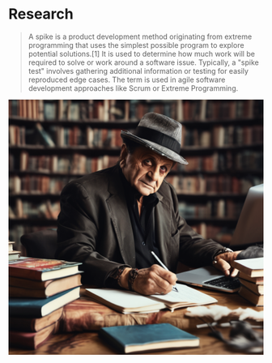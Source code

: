 # Research

> A spike is a product development method originating from extreme programming that uses the simplest possible program to explore potential solutions.[1] It is used to determine how much work will be required to solve or work around a software issue. Typically, a "spike test" involves gathering additional information or testing for easily reproduced edge cases. The term is used in agile software development approaches like Scrum or Extreme Programming. 

![alt Joe](https://github.com/pzolo85/research/blob/9f055169f92f3d77cffef2f9886a3643584c0460/images/research.png)
